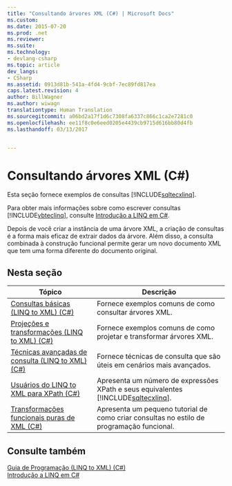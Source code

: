 ```yaml
---
title: "Consultando árvores XML (C#) | Microsoft Docs"
ms.custom: 
ms.date: 2015-07-20
ms.prod: .net
ms.reviewer: 
ms.suite: 
ms.technology:
- devlang-csharp
ms.topic: article
dev_langs:
- CSharp
ms.assetid: 0913d81b-541a-4fd4-9cbf-7ec89fd817ea
caps.latest.revision: 4
author: BillWagner
ms.author: wiwagn
translationtype: Human Translation
ms.sourcegitcommit: a06bd2a17f1d6c7308fa6337c866c1ca2e7281c0
ms.openlocfilehash: ee11f8c0e6eed0205e4439cb9715d616bb80d4fb
ms.lasthandoff: 03/13/2017


---
```

# <a name="querying-xml-trees-c"></a>Consultando árvores XML (C#)
Esta seção fornece exemplos de consultas [!INCLUDE[sqltecxlinq](../../../../csharp/programming-guide/concepts/linq/includes/sqltecxlinq_md.md)].  
  
 Para obter mais informações sobre como escrever consultas [!INCLUDE[vbteclinq](../../../../csharp/includes/vbteclinq_md.md)], consulte [Introdução a LINQ em C#](../../../../csharp/programming-guide/concepts/linq/getting-started-with-linq.md).  
  
 Depois de você criar a instância de uma árvore XML, a criação de consultas é a forma mais eficaz de extrair dados da árvore. Além disso, a consulta combinada à construção funcional permite gerar um novo documento XML que tem uma forma diferente do documento original.  
  
## <a name="in-this-section"></a>Nesta seção  
  
|Tópico|Descrição|  
|-----------|-----------------|  
|[Consultas básicas (LINQ to XML) (C#)](../../../../csharp/programming-guide/concepts/linq/basic-queries-linq-to-xml.md)|Fornece exemplos comuns de como consultar árvores XML.|  
|[Projeções e transformações (LINQ to XML) (C#)](../../../../csharp/programming-guide/concepts/linq/projections-and-transformations-linq-to-xml.md)|Fornece exemplos comuns de como projetar e transformar árvores XML.|  
|[Técnicas avançadas de consulta (LINQ to XML) (C#)](../../../../csharp/programming-guide/concepts/linq/advanced-query-techniques-linq-to-xml.md)|Fornece técnicas de consulta que são úteis em cenários mais avançados.|  
|[Usuários do LINQ to XML para XPath (C#)](../../../../csharp/programming-guide/concepts/linq/linq-to-xml-for-xpath-users.md)|Apresenta um número de expressões XPath e seus equivalentes [!INCLUDE[sqltecxlinq](../../../../csharp/programming-guide/concepts/linq/includes/sqltecxlinq_md.md)].|  
|[Transformações funcionais puras de XML (C#)](../../../../csharp/programming-guide/concepts/linq/pure-functional-transformations-of-xml.md)|Apresenta um pequeno tutorial de como criar consultas no estilo de programação funcional.|  
  
## <a name="see-also"></a>Consulte também  
 [Guia de Programação (LINQ to XML) (C#)](../../../../csharp/programming-guide/concepts/linq/programming-guide-linq-to-xml.md)   
 [Introdução a LINQ em C#](../../../../csharp/programming-guide/concepts/linq/getting-started-with-linq.md)
